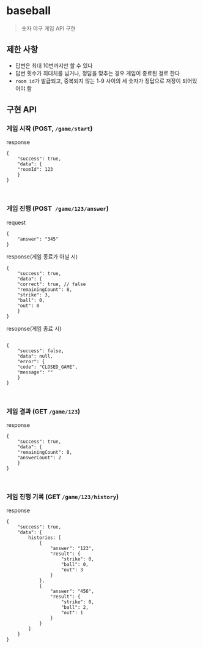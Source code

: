 # baseball
> 숫자 야구 게임 API 구현


## 제한 사항
- 답변은 최대 10번까지만 할 수 있다
- 답변 횟수가 최대치를 넘거나, 정답을 맞추는 경우 게임이 종료된 걸로 한다
- `room id`가 발급되고, 중복되지 않는 1-9 사이의 세 숫자가 정답으로 저장이 되어있어야 함

## 구현 API
### 게임 시작 (POST, `/game/start`)
response
```
{
    "success": true,
    "data": {
    "roomId": 123
    }
}
```

<br>

### 게임 진행 (POST` /game/123/answer`)
request
```
{    
    "answer": "345"
}
```
response(게임 종료가 아닐 시)
```
{
    "success": true,
    "data": {
    "correct": true, // false
    "remainingCount": 8,
    "strike": 3,
    "ball": 0,
    "out": 0
    }
}
```
resopnse(게임 종료 시)
```

{
    "success": false,
    "data": null,
    "error": {
    "code": "CLOSED_GAME",
    "message": ""
    }
}
```

<br>

### 게임 결과 (GET `/game/123`)
response
```
{
    "success": true,
    "data": {
    "remainingCount": 8,
    "answerCount": 2
    }
}
```

<br>

### 게임 진행 기록 (GET `/game/123/history`)
response
```
{    
    "success": true,
    "data": {
        histories: [
            {
                "answer": "123",
                "result": {
                    "strike": 0,
                    "ball": 0,
                    "out": 3
                }
            },
            {
                "answer": "456",
                "result": {
                    "strike": 0,
                    "ball": 2,
                    "out": 1
                }
            }
        ]
    }
}
```